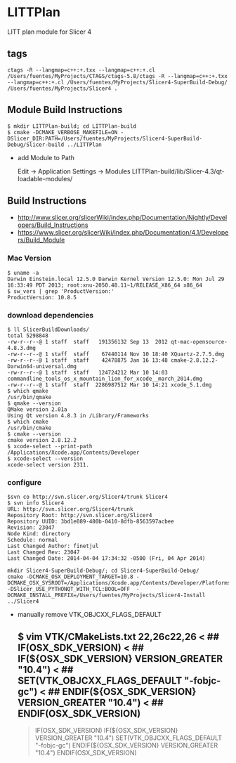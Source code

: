 LITTPlan
========

LITT plan module for Slicer 4


## tags
	ctags -R --langmap=c++:+.txx --langmap=c++:+.cl /Users/fuentes/MyProjects/CTAGS/ctags-5.8/ctags -R --langmap=c++:+.txx --langmap=c++:+.cl /Users/fuentes/MyProjects/Slicer4-SuperBuild-Debug/ /Users/fuentes/MyProjects/Slicer4 .

## Module Build Instructions

	$ mkdir LITTPlan-build; cd LITTPlan-build
	$ cmake -DCMAKE_VERBOSE_MAKEFILE=ON -DSlicer_DIR:PATH=/Users/fuentes/MyProjects/Slicer4-SuperBuild-Debug/Slicer-build ../LITTPlan

 * add Module to Path

	Edit -> Application Settings -> Modules
	LITTPlan-build/lib/Slicer-4.3/qt-loadable-modules/

## Build Instructions

 * http://www.slicer.org/slicerWiki/index.php/Documentation/Nightly/Developers/Build_Instructions
 * https://www.slicer.org/slicerWiki/index.php/Documentation/4.1/Developers/Build_Module

### Mac Version

	$ uname -a
	Darwin Einstein.local 12.5.0 Darwin Kernel Version 12.5.0: Mon Jul 29 16:33:49 PDT 2013; root:xnu-2050.48.11~1/RELEASE_X86_64 x86_64
	$ sw_vers | grep 'ProductVersion:'
	ProductVersion: 10.8.5

### download dependencies

	$ ll SlicerBuildDownloads/
	total 5298848
	-rw-r--r--@ 1 staff  staff   191356132 Sep 13  2012 qt-mac-opensource-4.8.3.dmg
	-rw-r--r--@ 1 staff  staff    67440114 Nov 10 18:40 XQuartz-2.7.5.dmg
	-rw-r--r--@ 1 staff  staff    42478875 Jan 16 13:48 cmake-2.8.12.2-Darwin64-universal.dmg
	-rw-r--r--@ 1 staff  staff   124724212 Mar 10 14:03 commandline_tools_os_x_mountain_lion_for_xcode__march_2014.dmg
	-rw-r--r--@ 1 staff  staff  2286987512 Mar 10 14:21 xcode_5.1.dmg
	$ which qmake
	/usr/bin/qmake
	$ qmake --version
	QMake version 2.01a
	Using Qt version 4.8.3 in /Library/Frameworks
	$ which cmake
	/usr/bin/cmake
	$ cmake --version
	cmake version 2.8.12.2
	$ xcode-select --print-path
	/Applications/Xcode.app/Contents/Developer
	$ xcode-select --version
	xcode-select version 2311.

### configure
	$svn co http://svn.slicer.org/Slicer4/trunk Slicer4
	$ svn info Slicer4
	URL: http://svn.slicer.org/Slicer4/trunk
	Repository Root: http://svn.slicer.org/Slicer4
	Repository UUID: 3bd1e089-480b-0410-8dfb-8563597acbee
	Revision: 23047
	Node Kind: directory
	Schedule: normal
	Last Changed Author: finetjul
	Last Changed Rev: 23047
	Last Changed Date: 2014-04-04 17:34:32 -0500 (Fri, 04 Apr 2014)

	mkdir Slicer4-SuperBuild-Debug/; cd Slicer4-SuperBuild-Debug/
	cmake -DCMAKE_OSX_DEPLOYMENT_TARGET=10.8 -DCMAKE_OSX_SYSROOT=/Applications/Xcode.app/Contents/Developer/Platforms/MacOSX.platform/Developer/SDKs/MacOSX10.8.sdk -DSlicer_USE_PYTHONQT_WITH_TCL:BOOL=OFF  -DCMAKE_INSTALL_PREFIX=/Users/fuentes/MyProjects/Slicer4-Install ../Slicer4

 - manually remove VTK_OBJCXX_FLAGS_DEFAULT  

	$ vim VTK/CMakeLists.txt 
	22,26c22,26
	< ##  IF(OSX_SDK_VERSION)
	< ##    IF(${OSX_SDK_VERSION} VERSION_GREATER "10.4")
	< ##      SET(VTK_OBJCXX_FLAGS_DEFAULT "-fobjc-gc")
	< ##    ENDIF(${OSX_SDK_VERSION} VERSION_GREATER "10.4")
	< ##  ENDIF(OSX_SDK_VERSION)
	---
	>   IF(OSX_SDK_VERSION)
	>     IF(${OSX_SDK_VERSION} VERSION_GREATER "10.4")
	>       SET(VTK_OBJCXX_FLAGS_DEFAULT "-fobjc-gc")
	>     ENDIF(${OSX_SDK_VERSION} VERSION_GREATER "10.4")
	>   ENDIF(OSX_SDK_VERSION)
